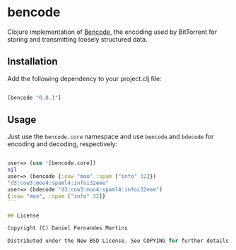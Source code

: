 # bencode

Clojure implementation of [Bencode](http://bittorrent.org/beps/bep_0003.html#bencoding),
the encoding used by BitTorrent for storing and transmitting loosely structured data.


## Installation

Add the following dependency to your project.clj file:

````clojure

[bencode "0.0.1"]
````


## Usage

Just use the `bencode.core` namespace and use `bencode` and `bdecode` for
encoding and decoding, respectively:

````clojure

user=> (use '[bencode.core])
nil
user=> (bencode {:cow "moo" :spam ["info" 32]})
"d3:cow3:moo4:spaml4:infoi32eee"
user=> (bdecode "d3:cow3:moo4:spaml4:infoi32eee")
{:cow "moo", :spam ["info" 32]}
```

## License

Copyright (C) Daniel Fernandes Martins

Distributed under the New BSD License. See COPYING for further details.
